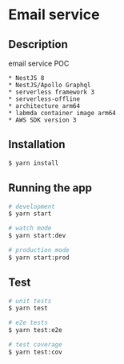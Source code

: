 # Email service

## Description

email service POC

    * NestJS 8
    * NestJS/Apollo Graphql
    * serverless framework 3
    * serverless-offline
    * architecture arm64
    * labmda container image arm64
    * AWS SDK version 3

## Installation

```bash
$ yarn install
```

## Running the app

```bash
# development
$ yarn start

# watch mode
$ yarn start:dev

# production mode
$ yarn start:prod
```

## Test

```bash
# unit tests
$ yarn test

# e2e tests
$ yarn test:e2e

# test coverage
$ yarn test:cov
```
